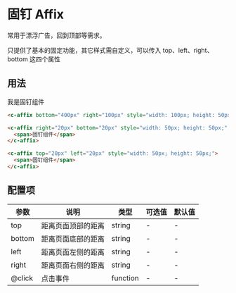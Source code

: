 # 固钉 Affix

常用于漂浮广告，回到顶部等需求。

只提供了基本的固定功能，其它样式需自定义，可以传入 top、left、right、bottom 这四个属性

## 用法

<c-affix bottom="300px" right="100px" style="width: 100px; height: 50px;" class="c-bg-rose-400 c-text-white"><span>我是固钉组件</span></c-affix>

```html
<c-affix bottom="400px" right="100px" style="width: 100px; height: 50px;" class="c-bg-rose-400 c-text-white"><span>我是固钉组件</span></c-affix>

<c-affix right="20px" bottom="20px" style="width: 50px; height: 50px;" @click="handleClick">
  <span>固钉组件</span>
</c-affix>

<c-affix top="20px" left="20px" style="width: 50px; height: 50px;">
  <span>固钉组件</span>
</c-affix>
```

## 配置项

|参数|说明|类型|可选值|默认值|
|--|--|--|--|--|
|top|距离页面顶部的距离|string|-|-|
|bottom|距离页面底部的距离|string|-|-|
|left|距离页面左侧的距离|string|-|-|
|right|距离页面右侧的距离|string|-|-|
|@click|点击事件|function|-|-|

